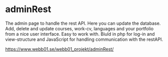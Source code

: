 # adminRest
The admin page to handle the rest API. Here you can update the database. 
Add, delete and update courses, work-cv, languages and your portfolio from a nice user interface. Easy to work with.
Biuld in php for log-in and view-structure and JavaScript for handling communication with the restAPI.

https://www.webb01.se/webb01_projekt/adminRest/ 
